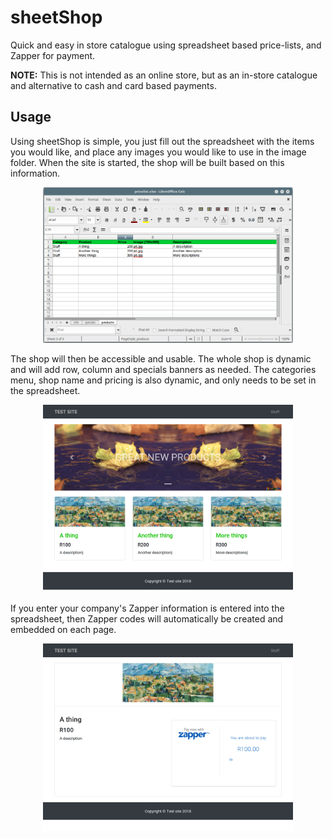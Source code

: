 # sheetShop
Quick and easy in store catalogue using spreadsheet based price-lists, and Zapper for payment.

**NOTE:** This is not intended as an online store, but as an in-store catalogue and alternative to cash and card based payments.

## Usage
Using sheetShop is simple, you just fill out the spreadsheet with the items you would like, and place any images you would like to use in the image folder. When the site is started, the shop will be built based on this information.

<p align="center">
<img src="/misc/sheet.png" width="400">
</p>

The shop will then be accessible and usable. The whole shop is dynamic and will add row, column and specials banners as needed. The categories menu, shop name and pricing is also dynamic, and only needs to be set in the spreadsheet.

<p align="center">
<img src="/misc/list.png" width="400">
</p>

If you enter your company's Zapper information is entered into the spreadsheet, then Zapper codes will automatically be created and embedded on each page.

<p align="center">
<img src="/misc/item.png" width="400">
</p>
